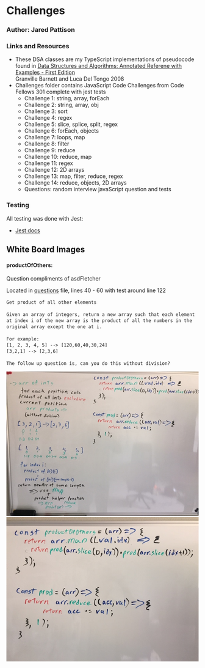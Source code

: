 Challenges
=================================================


### Author: Jared Pattison

### Links and Resources

- These DSA classes are my TypeScript implementations of pseudocode found in [Data Structures and Algorithms: Annotated Referene with Examples - First Edition](http://www.freetechbooks.com/dotnetslackers-p1936.html)  
Granville Barnett and Luca Del Tongo 2008  
- Challenges folder contains JavaScript Code Challenges from Code Fellows 301 complete with jest tests
  - Challenge 1: string, array, forEach
  - Challenge 2: string, array, obj
  - Challenge 3: sort
  - Challenge 4: regex
  - Challenge 5: slice, splice, split, regex
  - Challenge 6: forEach, objects
  - Challenge 7: loops, map
  - Challenge 8: filter
  - Challenge 9: reduce
  - Challenge 10: reduce, map
  - Challenge 11: regex
  - Challenge 12: 2D arrays
  - Challenge 13: map, filter, reduce, regex
  - Challenge 14: reduce, objects, 2D arrays
  - Questions: random interview javaScript question and tests

### Testing
All testing was done with Jest: 
* [Jest docs](https://jestjs.io/docs/en/getting-started)

## White Board Images
#### productOfOthers: 
Question compliments of asdFletcher  

Located in [questions](./questions.test.js) file, lines 40 - 60 with test around line 122  
```
Get product of all other elements

Given an array of integers, return a new array such that each element at index i of the new array is the product of all the numbers in the original array except the one at i.

For example:
[1, 2, 3, 4, 5] --> [120,60,40,30,24]
[3,2,1] --> [2,3,6]

The follow up question is, can you do this without division?  
```

![productOfOthers Image](../assets/productOfOthers2.jpg)
![productOfOthers Image](../assets/productOfOthers1.jpg)
